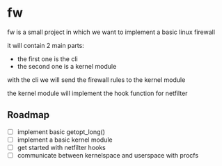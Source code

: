 # fw

fw is a small project in which we want to implement a basic linux firewall

it will contain 2 main parts:
  - the first one is the cli
  - the second one is a kernel module
 

with the cli we will send the firewall rules to the kernel module

the kernel module will implement the hook function for netfilter

## Roadmap

- [ ] implement basic getopt_long()
- [ ] implement a basic kernel module
- [ ] get started with netfilter hooks
- [ ] communicate between kernelspace and userspace with procfs
